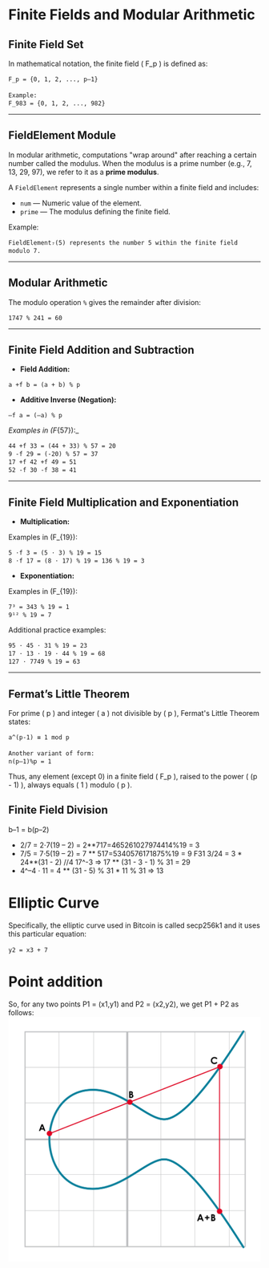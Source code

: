 # Finite Fields and Modular Arithmetic

## Finite Field Set

In mathematical notation, the finite field \( F_p \) is defined as:

```
F_p = {0, 1, 2, ..., p–1}

Example:
F_983 = {0, 1, 2, ..., 982}
```

---

## FieldElement Module

In modular arithmetic, computations "wrap around" after reaching a certain number called the modulus. When the modulus
is a prime number (e.g., 7, 13, 29, 97), we refer to it as a **prime modulus**.

A `FieldElement` represents a single number within a finite field and includes:

- `num` — Numeric value of the element.
- `prime` — The modulus defining the finite field.

Example:

```
FieldElement₇(5) represents the number 5 within the finite field modulo 7.
```

---

## Modular Arithmetic

The modulo operation `%` gives the remainder after division:

```
1747 % 241 = 60
```

---

## Finite Field Addition and Subtraction

- **Field Addition:**

```
a +f b = (a + b) % p
```

- **Additive Inverse (Negation):**

```
–f a = (–a) % p
```

_Examples in \(F_{57}\):_

```
44 +f 33 = (44 + 33) % 57 = 20
9 -f 29 = (-20) % 57 = 37
17 +f 42 +f 49 = 51
52 -f 30 -f 38 = 41
```

---

## Finite Field Multiplication and Exponentiation

- **Multiplication:**

Examples in \(F_{19}\):

```
5 ⋅f 3 = (5 ⋅ 3) % 19 = 15
8 ⋅f 17 = (8 ⋅ 17) % 19 = 136 % 19 = 3
```

- **Exponentiation:**

Examples in \(F_{19}\):

```
7³ = 343 % 19 = 1
9¹² % 19 = 7
```

Additional practice examples:

```
95 ⋅ 45 ⋅ 31 % 19 = 23
17 ⋅ 13 ⋅ 19 ⋅ 44 % 19 = 68
127 ⋅ 7749 % 19 = 63
```

---

## Fermat’s Little Theorem

For prime \( p \) and integer \( a \) not divisible by \( p \), Fermat's Little Theorem states:

```
a^(p-1) ≡ 1 mod p

Another variant of form:
n(p–1)%p = 1
```

Thus, any element (except 0) in a finite field \( F_p \), raised to the power \( (p - 1) \), always equals \( 1 \)
modulo \( p \).

## Finite Field Division

b–1 = b(p–2)

- 2/7 = 2⋅7(19 – 2) = 2**717=465261027974414%19 = 3
- 7/5 = 7⋅5(19 – 2) = 7 ** 517=5340576171875%19 = 9
  F31
  3/24 = 3 * 24**(31 - 2) //4
  17^-3 => 17 ** (31 - 3 - 1) % 31 = 29
- 4^–4 ⋅ 11 = 4 ** (31 - 5) % 31 * 11 % 31 => 13

# Elliptic Curve

Specifically, the elliptic curve used in Bitcoin is called secp256k1 and it uses this particular equation:

`y2 = x3 + 7`

# Point addition

So, for any two points P1 = (x1,y1) and P2 = (x2,y2), we get P1 + P2 as follows:
![img.png](img.png)

